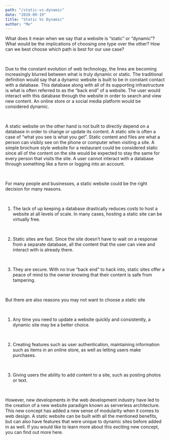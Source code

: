 ```yaml
---
path: "/static-vs-dynamic"
date: "2020-09-19"
title: "Static Vs Dynamic"
author: "Me"
---
```



What does it mean when we say that a website is “static” or “dynamic”? What would be the implications of choosing one type over the other? How can we best choose which path is best for our use case?

<br>

Due to the constant evolution of web technology, the lines are becoming increasingly blurred between what is truly dynamic or static. The traditional definition would say that a dynamic website is built to be in constant contact with a database. This database along with all of its supporting infrastructure is what is often referred to as the “back end” of a website. The user would interact with this database through the website in order to search and view new content. An online store or a social media platform would be considered dynamic.

<br>

A static website on the other hand is not built to directly depend on a database in order to change or update its content. A static site is often a case of “what you see is what you get”. Static content and files are what a person can visibly see on the phone or computer when visiting a site. A simple brochure style website for a restaurant could be considered static since all of the content on the site would be expected to stay the same for every person that visits the site. A user cannot interact with a database through something like a form or logging into an account.

<br>

For many people and businesses, a static website could be the right decision for many reasons.

<br>

1. The lack of up keeping a database drastically reduces costs to host a website at all levels of scale. In many cases, hosting a static site can be virtually free.

<br>

2. Static sites are fast. Since the site doesn’t have to wait on a response from a separate database,  all the content that the user can view and interact with is already there.

<br>

3. They are secure. With no true “back end” to hack into, static sites offer a peace of mind to the owner knowing that their content is safe from tampering.

<br>

But there are also reasons you may not want to choose a static site

<br>

1. Any time you need to update a website quickly and consistently, a dynamic site may be a better choice.

<br>

2. Creating features such as user authentication, maintaining information such as items in an online store, as well as letting users make purchases.

<br>

3. Giving users the ability to add content to a site, such as posting photos or text.

<br>

However, new developments in the web development industry have led to the creation of a new website paradigm known as serverless architecture. This new concept has added a new sense of modularity when it comes to web design.  A static website can be built with all the mentioned benefits, but can also have features that were unique to dynamic sites before added in as well. If you would like to learn more about this exciting new concept, you can find out more here.